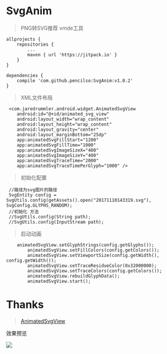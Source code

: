 # SvgAnim
> PNG转SVG推荐 vmde工具

	allprojects {
		repositories {
			...
			maven { url 'https://jitpack.io' }
		}
	}

	dependencies {
		compile 'com.github.pencilso:SvgAnim:v1.0.2'
	}

> XML文件布局

	 <com.jaredrummler.android.widget.AnimatedSvgView
        android:id="@+id/animated_svg_view"
        android:layout_width="wrap_content"
        android:layout_height="wrap_content"
        android:layout_gravity="center"
        android:layout_marginBottom="25dp"
        app:animatedSvgFillStart="1200"
        app:animatedSvgFillTime="1000"
        app:animatedSvgImageSizeX="400"
        app:animatedSvgImageSizeY="400"
        app:animatedSvgTraceTime="2000"
        app:animatedSvgTraceTimePerGlyph="1000" />

> 初始化配置

	 //路径为svg图片的路径
	 SvgEntity config = SvgUtils.config(getAssets().open("20171110143319.svg"), SvgConfig.GLYPHS_RANDOM);
	 //初始化 方法
	 //SvgUtils.config(String path);
	 //SvgUtils.config(InputStream path);

> 启动动画


		animatedSvgView.setGlyphStrings(config.getGlyphs());
	        animatedSvgView.setFillColors(config.getColors());
	        animatedSvgView.setViewportSize(config.getWidth(), config.getWidth());
	        animatedSvgView.setTraceResidueColor(0x32000000);
	        animatedSvgView.setTraceColors(config.getColors());
	        animatedSvgView.rebuildGlyphData();
	        animatedSvgView.start();

# Thanks #
>[AnimatedSvgView](https://github.com/jaredrummler/AnimatedSvgView "AnimatedSvgView")



效果预览

![](https://i.imgur.com/ko9ErrK.gif)